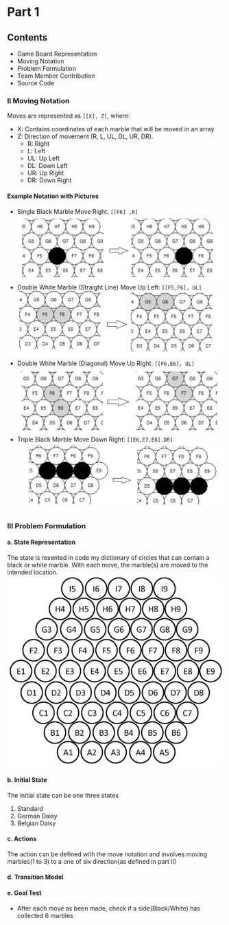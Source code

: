 # Part 1

## Contents

- Game Board Representation
- Moving Notation
- Problem Formulation
- Team Member Contribution
- Source Code

### II Moving Notation

Moves are represented as `[[X], Z]`, where:

- X: Contains coordinates of each marble that will be moved in an array
- Z: Direction of movement (R, L, UL, DL, UR, DR).
    - R: Right
    - L: Left
    - UL: Up Left
    - DL: Down Left
    - UR: Up Right
    - DR: Down Right

#### Example Notation with Pictures

- Single Black Marble Move Right: `[[F6] ,R]`
  ![img_6.png](pictures/img_6.png)
- Double White Marble (Straight Line) Move Up Left: `[[F5,F6], UL]`
  ![img_7.png](pictures/img_7.png)
- Double White Marble (Diagonal) Move Up Right: `[[F6,E6], UL]`
  ![img_8.png](pictures/img_8.png)
- Triple Black Marble Move Down Right: `[[E6,E7,E8],DR]`
  ![img_9.png](pictures/img_9.png)

### III Problem Formulation

#### a. State Representation

The state is resented in code my dictionary of circles that can contain a black or white marble. With each move, the
marble(s) are moved to the intended location. 
![img.png](img.png)

#### b. Initial State

The initial state can be one three states

1. Standard
2. German Daisy
3. Belgian Daisy

#### c. Actions

The action can be defined with the move notation and involves moving marbles(1 to 3) to a one of six direction(as
defined in part II)

#### d. Transition Model

#### e. Goal Test

- After each move as been made, check if a side(Black/White) has collected 6 marbles 
